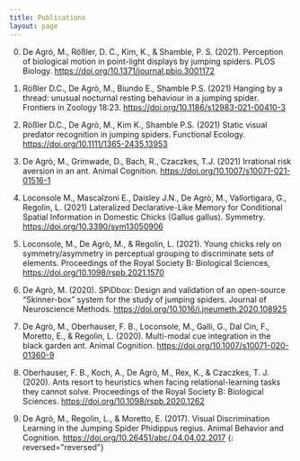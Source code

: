 ```yaml
---
title: Publications
layout: page
---
```


0. De Agrò, M., Rößler, D. C., Kim, K., & Shamble, P. S. (2021). Perception of biological motion in point-light displays by jumping spiders. PLOS Biology. https://doi.org/10.1371/journal.pbio.3001172

0. Rößler D.C., De Agrò, M., Biundo E., Shamble P.S. (2021) Hanging by a thread: unusual nocturnal resting behaviour in a jumping spider. Frontiers in Zoology 18:23. https://doi.org/10.1186/s12983-021-00410-3

0. Rößler D.C., De Agrò, M., Kim K., Shamble P.S. (2021) Static visual predator recognition in jumping spiders. Functional Ecology. https://doi.org/10.1111/1365-2435.13953

0. De Agrò, M., Grimwade, D., Bach, R., Czaczkes, T.J. (2021) Irrational risk aversion in an ant. Animal Cognition. https://doi.org/10.1007/s10071-021-01516-1

0. Loconsole M., Mascalzoni E., Daisley J.N., De Agrò, M., Vallortigara, G., Regolin, L. (2021) Lateralized Declarative-Like Memory for Conditional Spatial Information in Domestic Chicks (Gallus gallus). Symmetry. https://doi.org/10.3390/sym13050906

0. Loconsole, M., De Agrò, M., & Regolin, L. (2021). Young chicks rely on symmetry/asymmetry in perceptual grouping to discriminate sets of elements. Proceedings of the Royal Society B: Biological Sciences, https://doi.org/10.1098/rspb.2021.1570

0. De Agrò, M. (2020). SPiDbox: Design and validation of an open-source “Skinner-box” system for the study of jumping spiders. Journal of Neuroscience Methods. https://doi.org/10.1016/j.jneumeth.2020.108925

0. De Agrò, M., Oberhauser, F. B., Loconsole, M., Galli, G., Dal Cin, F., Moretto, E., & Regolin, L. (2020). Multi-modal cue integration in the black garden ant. Animal Cognition. https://doi.org/10.1007/s10071-020-01360-9

0. Oberhauser, F. B., Koch, A., De Agrò, M., Rex, K., & Czaczkes, T. J. (2020). Ants resort to heuristics when facing relational-learning tasks they cannot solve. Proceedings of the Royal Society B: Biological Sciences. https://doi.org/10.1098/rspb.2020.1262

0. De Agrò, M., Regolin, L., & Moretto, E. (2017). Visual Discrimination Learning in the Jumping Spider Phidippus regius. Animal Behavior and Cognition. https://doi.org/10.26451/abc/.04.04.02.2017
{: reversed="reversed"}

